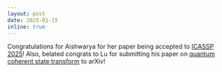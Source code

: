 ```yaml
---
layout: post
date: 2025-01-15
inline: true
---
```


Congratulations for Aishwarya for her paper being accepted to [ICASSP 2025](https://2025.ieeeicassp.org)! Also, belated congrats to Lu for submitting his paper on [quantum coherent state transform](https://arxiv.org/abs/2412.12871) to arXiv!


